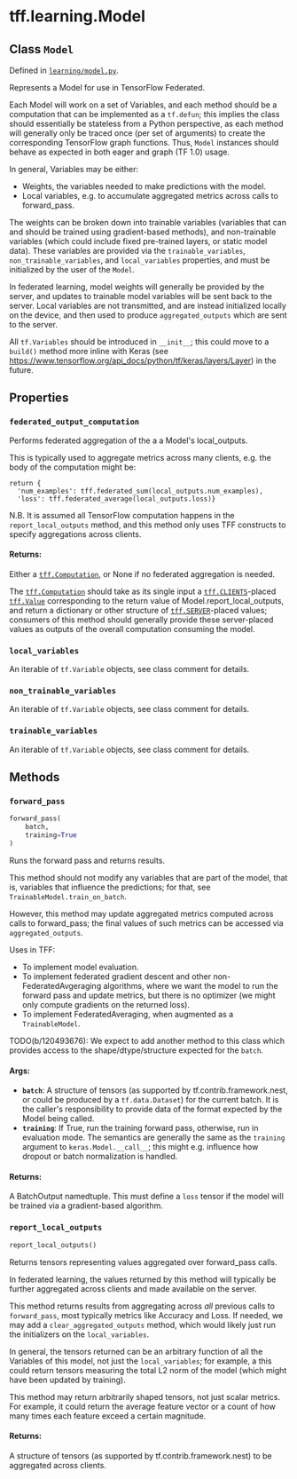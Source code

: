 <div itemscope itemtype="http://developers.google.com/ReferenceObject">
<meta itemprop="name" content="tff.learning.Model" />
<meta itemprop="path" content="Stable" />
<meta itemprop="property" content="federated_output_computation"/>
<meta itemprop="property" content="local_variables"/>
<meta itemprop="property" content="non_trainable_variables"/>
<meta itemprop="property" content="trainable_variables"/>
<meta itemprop="property" content="forward_pass"/>
<meta itemprop="property" content="report_local_outputs"/>
</div>

# tff.learning.Model

## Class `Model`





Defined in [`learning/model.py`](http://github.com/tensorflow/federated/tree/master/tensorflow_federated/python/learning/model.py).

Represents a Model for use in TensorFlow Federated.

Each Model will work on a set of Variables, and each method should be
a computation that can be implemented as a `tf.defun`; this implies the class
should essentially be stateless from a Python perspective, as each method
will generally only be traced once (per set of arguments) to create the
corresponding TensorFlow graph functions. Thus, `Model` instances should
behave as expected in both eager and graph (TF 1.0) usage.

In general, Variables may be either:

  * Weights, the variables needed to make predictions with the model.
  * Local variables, e.g. to accumulate aggregated metrics across
    calls to forward_pass.

The weights can be broken down into trainable variables (variables
that can and should be trained using gradient-based methods), and
non-trainable variables (which could include fixed pre-trained layers,
or static model data). These variables are provided via the
`trainable_variables`, `non_trainable_variables`, and `local_variables`
properties, and must be initialized by the user of the `Model`.

In federated learning, model weights will generally be provided by the
server, and updates to trainable model variables will be sent back to the
server. Local variables are not transmitted, and are instead initialized
locally on the device, and then used to produce `aggregated_outputs` which
are sent to the server.

All `tf.Variables` should be introduced in `__init__`; this could move to a
`build()` method more inline with Keras (see
https://www.tensorflow.org/api_docs/python/tf/keras/layers/Layer) in
the future.

## Properties

<h3 id="federated_output_computation"><code>federated_output_computation</code></h3>

Performs federated aggregation of the a a Model's local_outputs.

This is typically used to aggregate metrics across many clients, e.g. the
body of the computation might be:

    return {
      'num_examples': tff.federated_sum(local_outputs.num_examples),
      'loss': tff.federated_average(local_outputs.loss)}

N.B. It is assumed all TensorFlow computation happens in the
`report_local_outputs` method, and this method only uses TFF
constructs to specify aggregations across clients.

#### Returns:

Either a <a href="../../tff/Computation.md"><code>tff.Computation</code></a>, or None if no federated aggregation is needed.


The <a href="../../tff/Computation.md"><code>tff.Computation</code></a> should take as its single input a
<a href="../../tff.md#CLIENTS"><code>tff.CLIENTS</code></a>-placed <a href="../../tff/Value.md"><code>tff.Value</code></a> corresponding to the return value of
Model.report_local_outputs, and return a dictionary or other
structure of <a href="../../tff.md#SERVER"><code>tff.SERVER</code></a>-placed values; consumers of this method should
generally provide these server-placed values as outputs of the overall
computation consuming the model.

<h3 id="local_variables"><code>local_variables</code></h3>

An iterable of `tf.Variable` objects, see class comment for details.

<h3 id="non_trainable_variables"><code>non_trainable_variables</code></h3>

An iterable of `tf.Variable` objects, see class comment for details.

<h3 id="trainable_variables"><code>trainable_variables</code></h3>

An iterable of `tf.Variable` objects, see class comment for details.



## Methods

<h3 id="forward_pass"><code>forward_pass</code></h3>

``` python
forward_pass(
    batch,
    training=True
)
```

Runs the forward pass and returns results.

This method should not modify any variables that are part of the model,
that is, variables that influence the predictions; for that, see
`TrainableModel.train_on_batch`.

However, this method may update aggregated metrics computed across calls to
forward_pass; the final values of such metrics can be accessed via
`aggregated_outputs`.

Uses in TFF:

  * To implement model evaluation.
  * To implement federated gradient descent and other
    non-FederatedAvgeraging algorithms, where we want the model to run the
    forward pass and update metrics, but there is no optimizer
    (we might only compute gradients on the returned loss).
  * To implement FederatedAveraging, when augmented as a `TrainableModel`.

TODO(b/120493676): We expect to add another method to this class which
provides access to the shape/dtype/structure expected for the `batch`.

#### Args:

* <b>`batch`</b>: A structure of tensors (as supported by tf.contrib.framework.nest,
    or could be produced by a `tf.data.Dataset`) for the current batch. It
    is the caller's responsibility to provide data of the format expected by
    the Model being called.
* <b>`training`</b>: If True, run the training forward pass, otherwise, run in
    evaluation mode. The semantics are generally the same as the `training`
    argument to `keras.Model.__call__`; this might e.g. influence how
    dropout or batch normalization is handled.


#### Returns:

A BatchOutput namedtuple. This must define a `loss` tensor if the model
will be trained via a gradient-based algorithm.

<h3 id="report_local_outputs"><code>report_local_outputs</code></h3>

``` python
report_local_outputs()
```

Returns tensors representing values aggregated over forward_pass calls.

In federated learning, the values returned by this method will typically
be further aggregated across clients and made available on the server.

This method returns results from aggregating across *all* previous calls
to `forward_pass`, most typically metrics like Accuracy and Loss. If needed,
we may add a `clear_aggregated_outputs` method, which would likely just
run the initializers on the `local_variables`.

In general, the tensors returned can be an arbitrary function of all
the Variables of this model, not just the `local_variables`; for example,
a this could return tensors measuring the total L2 norm of the model
(which might have been updated by training).

This method may return arbitrarily shaped tensors, not just scalar metrics.
For example, it could return the average feature vector or a count of
how many times each feature exceed a certain magnitude.

#### Returns:

A structure of tensors (as supported by tf.contrib.framework.nest)
to be aggregated across clients.



